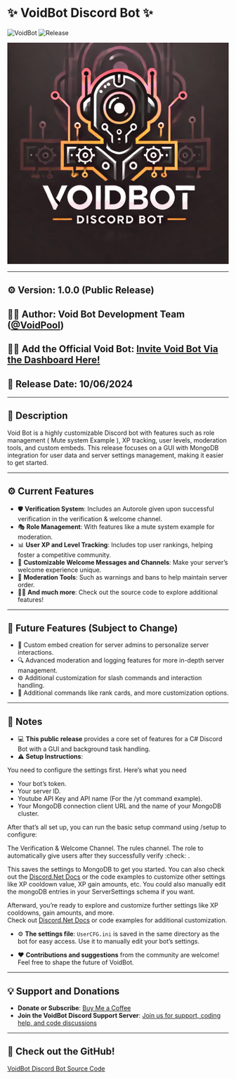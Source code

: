 # ✨ VoidBot Discord Bot ✨

![VoidBot](https://img.shields.io/badge/version-1.0.0-brightgreen)
![Release](https://img.shields.io/badge/Release-10%2F06%2F2024-blue)
</br>
<div align="center">
    <img src="https://raw.githubusercontent.com/V0idpool/Void_bot_DiscordBot_GUI/refs/heads/main/Void%20Bot%20Discord%20Bot%20Base%20(Standard)/vbotimage.png" alt="VoidBot Logo" width="600"/>
</div>



---

## ⚙️ **Version**: 1.0.0 (Public Release)  
## 👨‍💻 **Author**: Void Bot Development Team ([@VoidPool](https://github.com/V0idpool))  
## 👨‍💻 **Add the Official Void Bot**: [Invite Void Bot Via the Dashboard Here!](https://voidbot.lol/)  
## 📅 **Release Date**: 10/06/2024  

---

## 📖 Description  
Void Bot is a highly customizable Discord bot with features such as role management ( Mute system Example ), XP tracking, user levels, moderation tools, and custom embeds. This release focuses on a GUI with MongoDB integration for user data and server settings management, making it easier to get started.

---

## ⚙️ Current Features

- 🛡️ **Verification System**: Includes an Autorole given upon successful verification in the verification & welcome channel.  
- 🎭 **Role Management**: With features like a mute system example for moderation.  
- 📊 **User XP and Level Tracking**: Includes top user rankings, helping foster a competitive community.  
- 📩 **Customizable Welcome Messages and Channels**: Make your server’s welcome experience unique.  
- 🔨 **Moderation Tools**: Such as warnings and bans to help maintain server order.  
- 🧑‍💻 **And much more**: Check out the source code to explore additional features!

---

## 🔮 Future Features (Subject to Change)

- 📝 Custom embed creation for server admins to personalize server interactions.
- 🔍 Advanced moderation and logging features for more in-depth server management.
- ⚙️ Additional customization for slash commands and interaction handling.
- 🎨 Additional commands like rank cards, and more customization options.
  
---

## 📌 Notes  

- 💻 **This public release** provides a core set of features for a C# Discord Bot with a GUI and background task handling.
- ⚠️ **Setup Instructions**: 

You need to configure the settings first. Here’s what you need

- Your bot’s token.
- Your server ID.
- Youtube API Key and API name (For the /yt command example).
- Your MongoDB connection client URL and the name of your MongoDB cluster.

After that’s all set up, you can run the basic setup command using /setup to configure:
  
The Verification & Welcome Channel.
The rules channel.
The role to automatically give users after they successfully verify :check: .

 This saves the settings to MongoDB to get you started. 
 You can also check out the [Discord.Net Docs](https://docs.discordnet.dev/) or the code examples to customize other settings like XP cooldown value, XP gain amounts, etc.
 You could also manually edit the mongoDB entries in your ServerSettings schema if you want.

 Afterward, you’re ready to explore and customize further settings like XP cooldowns, gain amounts, and more.  
 Check out [Discord.Net Docs](https://docs.discordnet.dev/) or code examples for additional customization.

- ⚙️ **The settings file**: `UserCFG.ini` is saved in the same directory as the bot for easy access. Use it to manually edit your bot’s settings.

- ❤️ **Contributions and suggestions** from the community are welcome! Feel free to shape the future of VoidBot.

---

## 💡 **Support and Donations**  
- **Donate or Subscribe**: [Buy Me a Coffee](https://buymeacoffee.com/voidbot)  
- **Join the VoidBot Discord Support Server**: [Join us for support, coding help, and code discussions](https://discord.gg/nsSpGJ5saD)  

---

## 📂 **Check out the GitHub!**  
[VoidBot Discord Bot Source Code](https://github.com/V0idpool/Void_bot_DiscordBot_GUI)
